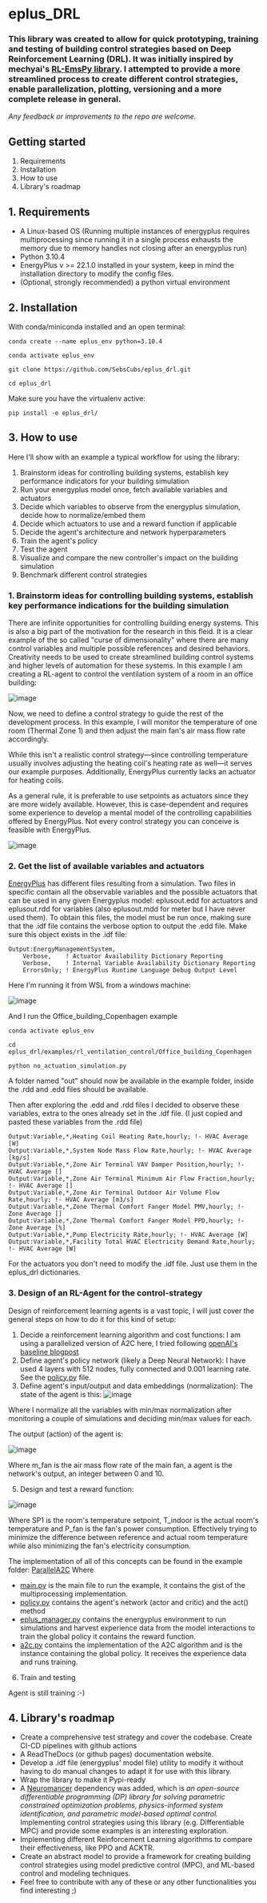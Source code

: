 # eplus_DRL

### This library was created to allow for quick prototyping, training and testing of building control strategies based on Deep Reinforcement Learning (DRL). It was initially inspired by mechyai's [RL-EmsPy library](https://github.com/mechyai/RL-EmsPy). I attempted to provide a more streamlined process to create different control strategies, enable parallelization, plotting, versioning and a more complete release in general.

*Any feedback or improvements to the repo are welcome.* 

## Getting started
1. Requirements
2. Installation
3. How to use
4. Library's roadmap

## 1. Requirements
- A Linux-based OS (Running multiple instances of energyplus requires multiprocessing since running it in a single process exhausts the memory due to memory handles not closing after an energyplus run)
- Python 3.10.4
- EnergyPlus v >= 22.1.0 installed in your system, keep in mind the installation directory to modify the config files.
- (Optional, strongly recommended) a python virtual environment

## 2. Installation
With conda/miniconda installed and an open terminal:
```
conda create --name eplus_env python=3.10.4
```
```
conda activate eplus_env
```
```
git clone https://github.com/SebsCubs/eplus_drl.git
```
```
cd eplus_drl
```
Make sure you have the virtualenv active:
```
pip install -e eplus_drl/
```

## 3. How to use

Here I'll show with an example a typical workflow for using the library:

1. Brainstorm ideas for controlling building systems, establish key performance indicators for your building simulation
2. Run your energyplus model once, fetch available variables and actuators
3. Decide which variables to observe from the energyplus simulation, decide how to normalize/embed them
4. Decide which actuators to use and a reward function if applicable
5. Decide the agent's architecture and network hyperparameters
6. Train the agent's policy
7. Test the agent
8. Visualize and compare the new controller's impact on the building simulation
9. Benchmark different control strategies

### 1. Brainstorm ideas for controlling building systems, establish key performance indications for the building simulation
There are infinite opportunities for controlling building energy systems. This is also a big part of the motivation for the research in this fleid. It is a clear example of the so called "curse of dimensionality" where there are many control variables and multiple possible references and desired behaviors. Creativity needs to be used to create streamlined building control systems and higher levels of automation for these systems. In this example I am creating a RL-agent to control the ventilation system of a room in an office building:

![image](https://github.com/SebsCubs/eplus_drl/assets/35004035/50506445-7f59-4af4-b7ed-f5065d12a359)


Now, we need to define a control strategy to guide the rest of the development process. In this example, I will monitor the temperature of one room (Thermal Zone 1) and then adjust the main fan's air mass flow rate accordingly.

While this isn't a realistic control strategy—since controlling temperature usually involves adjusting the heating coil's heating rate as well—it serves our example purposes. Additionally, EnergyPlus currently lacks an actuator for heating coils.

As a general rule, it is preferable to use setpoints as actuators since they are more widely available. However, this is case-dependent and requires some experience to develop a mental model of the controlling capabilities offered by EnergyPlus. Not every control strategy you can conceive is feasible with EnergyPlus.

![image](https://github.com/SebsCubs/eplus_drl/assets/35004035/3f51f2d7-83ff-4650-aa00-b5ee5cb80840)



### 2. Get the list of available variables and actuators
[EnergyPlus](https://energyplus.net/) has different files resulting from a simulation. Two files in specific contain all the observable variables and the possible actuators that can be used in any given Energyplus model: eplusout.edd for actuators and eplusout.rdd for variables (also eplusout.mdd for meter but I have never used them). To obtain this files, the model must be run once, making sure that the .idf file contains the verbose option to output the .edd file. Make sure this object exists in the .idf file:
```
Output:EnergyManagementSystem,
    Verbose,    ! Actuator Availability Dictionary Reporting
    Verbose,    ! Internal Variable Availability Dictionary Reporting
    ErrorsOnly; ! EnergyPlus Runtime Language Debug Output Level
```
Here I'm running it from WSL from a windows machine:

![image](https://github.com/SebsCubs/eplus_drl/assets/35004035/66b2c97e-931a-4377-9397-29d33fe8b226)

And I run the Office_building_Copenhagen example
```
conda activate eplus_env
```
```
cd eplus_drl/examples/rl_ventilation_control/Office_building_Copenhagen
```
```
python no_actuation_simulation.py
```

A folder named "out" should now be available in the example folder, inside the .rdd and .edd files should be available. 

Then after exploring the .edd and .rdd files I decided to observe these variables, extra to the ones already set in the .idf file. (I just copied and pasted these variables from the .rdd file)

```
Output:Variable,*,Heating Coil Heating Rate,hourly; !- HVAC Average [W]
Output:Variable,*,System Node Mass Flow Rate,hourly; !- HVAC Average [kg/s]
Output:Variable,*,Zone Air Terminal VAV Damper Position,hourly; !- HVAC Average []
Output:Variable,*,Zone Air Terminal Minimum Air Flow Fraction,hourly; !- HVAC Average []
Output:Variable,*,Zone Air Terminal Outdoor Air Volume Flow Rate,hourly; !- HVAC Average [m3/s]
Output:Variable,*,Zone Thermal Comfort Fanger Model PMV,hourly; !- Zone Average []
Output:Variable,*,Zone Thermal Comfort Fanger Model PPD,hourly; !- Zone Average [%]
Output:Variable,*,Pump Electricity Rate,hourly; !- HVAC Average [W]
Output:Variable,*,Facility Total HVAC Electricity Demand Rate,hourly; !- HVAC Average [W]
```
For the actuators you don't need to modify the .idf file. Just use them in the eplus_drl dictionaries.

### 3. Design of an RL-Agent for the control-strategy

Design of reinforcement learning agents is a vast topic, I will just cover the general steps on how to do it for this kind of setup:
1. Decide a reinforcement learning algorithm and cost functions: I am using a parallelized version of A2C here, I tried following [openAI's baseline blogpost](https://openai.com/index/openai-baselines-acktr-a2c/)
2. Define agent's policy network (likely a Deep Neural Network): I have used 4 layers with 512 nodes, fully connected and 0.001 learning rate. See the [policy.py](https://github.com/SebsCubs/eplus_drl/blob/main/examples/rl_ventilation_control/Parallel_A2C/policy.py) file.
3. Define agent's input/output and data embeddings (normalization):
The state of the agent is this:
  ![image](https://github.com/SebsCubs/eplus_drl/assets/35004035/ece62480-309b-45bb-a6fb-ca87d06ac40e)

Where I normalize all the variables with min/max normalization after monitoring a couple of simulations and deciding min/max values for each.

The output (action) of the agent is:

![image](https://github.com/SebsCubs/eplus_drl/assets/35004035/59542882-c9f8-4992-ad6e-c2ba00040737)

Where m_fan is the air mass flow rate of the main fan, a agent is the network's output, an integer between 0 and 10.


5. Design and test a reward function:
   
![image](https://github.com/SebsCubs/eplus_drl/assets/35004035/91bc7591-fe08-4f41-9920-2c66ee2970de)

Where SP1 is the room's temperature setpoint, T_indoor is the actual room's temperature and P_fan is the fan's power consumption. Effectively trying to minimize the difference between reference and actual room temperature while also minimizing the fan's electricity consumption.

The implementation of all of this concepts can be found in the example folder: [ParallelA2C](https://github.com/SebsCubs/eplus_drl/tree/main/examples/rl_ventilation_control/Parallel_A2C)
Where
- [main.py](https://github.com/SebsCubs/eplus_drl/blob/main/examples/rl_ventilation_control/Parallel_A2C/main.py) is the main file to run the example, it contains the gist of the multiprocessing implementation.
- [policy.py](https://github.com/SebsCubs/eplus_drl/blob/main/examples/rl_ventilation_control/Parallel_A2C/policy.py) contains the agent's network (actor and critic) and the act() method
- [eplus_manager.py](https://github.com/SebsCubs/eplus_drl/blob/main/examples/rl_ventilation_control/Parallel_A2C/eplus_manager.py) contains the energyplus environment to run simulations and harvest experience data from the model interactions to train the global policy it contains the reward function.
- [a2c.py](https://github.com/SebsCubs/eplus_drl/blob/main/examples/rl_ventilation_control/Parallel_A2C/a2c.py) contains the implementation of the A2C algorithm and is the instance containing the global policy. It receives the experience data and runs training.

6. Train and testing

Agent is still training :-) 

## 4. Library's roadmap

- Create a comprehensive test strategy and cover the codebase. Create CI-CD pipelines with github actions
- A ReadTheDocs (or github pages) documentation website.
- Develop a .idf file (energyplus' model file) utility to modify it without having to do manual changes to adapt it for use with this library.
- Wrap the library to make it Pypi-ready
- A [Neuromancer](https://github.com/pnnl/neuromancer) dependency was added, which is *an open-source differentiable programming (DP) library for solving parametric constrained optimization problems, physics-informed system identification, and parametric model-based optimal control.* Implementing control strategies using this library (e.g. Differentiable MPC) and provide some examples is an interesting exploration.
- Implementing different Reinforcement Learning algorithms to compare their effectiveness, like PPO and ACKTR.
- Create an abstract model to provide a framework for creating building control strategies using model predictive control (MPC), and ML-based control and modeling techniques.
- Feel free to contribute with any of these or any other functionalities you find interesting ;) 
